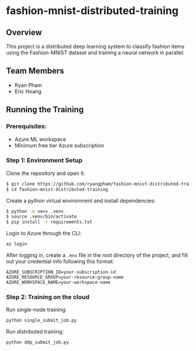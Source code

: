 # fashion-mnist-distributed-training

## Overview
This project is a distributed deep learning system to classify fashion items using the Fashion-MNIST dataset and training a neural network in parallel.

## Team Members
- Ryan Pham
- Eric Hoang

## Running the Training
### Prerequisites:
- Azure ML workspace
- Minimum free tier Azure subscription

### Step 1: Environment Setup
Clone the repository and open it:
```bash
$ git clone https://github.com/ryangpham/fashion-mnist-distributed-training
$ cd fashion-mnist-distributed-training
```
Create a python virtual environment and install dependencies:
```bash
$ python -m venv .venv
$ source .venv/bin/activate
$ pip install -r requirements.txt
```
Login to Azure through the CLI:
```bash
az login
```
After logging in, create a `.env` file in the root directory of the project, and fill out your credential info following this format:
```env
AZURE_SUBSCRIPTION_ID=your-subscription-id
AZURE_RESOURCE_GROUP=your-resource-group-name
AZURE_WORKSPACE_NAME=your-workspace-name
```

### Step 2: Training on the cloud
Run single-node training:
```bash
python single_submit_job.py
```
Run distributed training:
```bash
python ddp_submit_job.py
```
